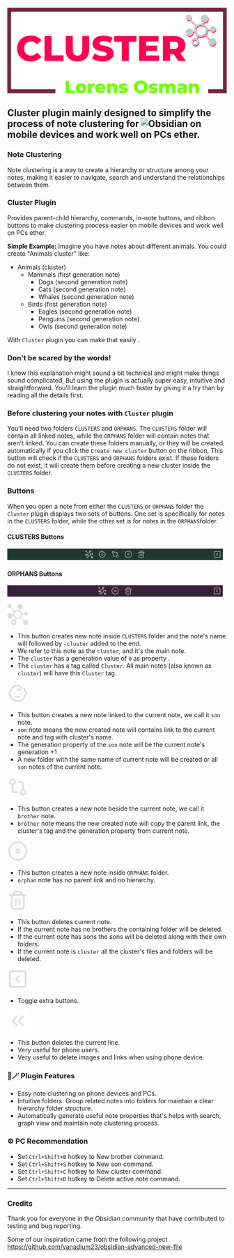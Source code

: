![clusterSvg](https://raw.githubusercontent.com/lorens-osman-dev/cluster/16c7f97a3f24322de18d9540fa7170817b80a7cc/cluster-plugin-lorens-osman.svg)

## Cluster plugin mainly designed to simplify the process of note clustering for ![Obsidian](https://obsidian.md/) on mobile devices and work well on PCs ether.

### Note Clustering

Note clustering is a way to create a hierarchy or structure among your notes, making it easier to navigate, search and understand the relationships between them.

### Cluster Plugin

Provides parent-child hierarchy, commands, in-note buttons, and ribbon buttons to make clustering process easier on mobile devices and work well on PCs ether.

**Simple Example:**
Imagine you have notes about different animals. You could create "Animals cluster" like:

-   Animals (cluster)
    -   Mammals (first generation note)
        -   Dogs (second generation note)
        -   Cats (second generation note)
        -   Whales (second generation note)
    -   Birds (first generation note)
        -   Eagles (second generation note)
        -   Penguins (second generation note)
        -   Owls (second generation note)

With `Cluster` plugin you can make that easily .

### Don't be scared by the words!

I know this explanation might sound a bit technical and might make things sound complicated, But using the plugin is actually super easy, intuitive and straightforward. You'll learn the plugin much faster by giving it a try than by reading all the details first.

### Before clustering your notes with `Cluster` plugin

You'll need two folders `CLUSTERS` and `ORPHANS`. The `CLUSTERS` folder will contain all linked notes, while the `ORPHANS` folder will contain notes that aren’t linked. You can create these folders manually, or they will be created automatically if you click the `Create new cluster` button on the ribbon, This button will check if the `CLUSTERS` and `ORPHANS` folders exist. If these folders do not exist, it will create them before creating a new cluster inside the `CLUSTERS` folder.

### Buttons

When you open a note from either the `CLUSTERS` or `ORPHANS` folder the `Cluster` plugin displays two sets of buttons. One set is specifically for notes in the `CLUSTERS` folder, while the other set is for notes in the `ORPHANS`folder.

#### CLUSTERS Buttons

![clusters buttons](https://github.com/lorens-osman-dev/cluster/blob/assets/clusters-buttons.png?raw=true)

#### ORPHANS Buttons

![ORPHANS Buttons](https://github.com/lorens-osman-dev/cluster/blob/assets/orphans-buttons.png?raw=true)

![cluster](https://github.com/lorens-osman-dev/cluster/blob/assets/cluster.svg)

-   This button creates new note inside `CLUSTERS` folder and the note's name will followed by `-cluster` added to the end.
-   We refer to this note as the `cluster`, and it's the main note.
-   The `cluster` has a generation value of `0` as property .
-   The `cluster` has a tag called `Cluster`. All main notes (also known as `cluster`) will have this `Cluster` tag.

![baby](https://github.com/lorens-osman-dev/cluster/blob/assets/babdc.svg)

-   This button creates a new note linked to the current note, we call it `son` note.
-   `son` note means the new created note will contains link to the current note and tag with cluster's name.
-   The generation property of the `son` note will be the current note's generation +1
-   A new folder with the same name of current note will be created or all `son` notes of the current note.

![brother](https://github.com/lorens-osman-dev/cluster/blob/assets/git-compare.svg)

-   This button creates a new note beside the current note, we call it `brother` note.
-   `brother` note means the new created note will copy the parent link, the cluster's tag and the generation property from current note.

![orphan](https://github.com/lorens-osman-dev/cluster/blob/assets/disc.svg)

-   This button creates a new note inside `ORPHANS` folder.
-   `orphan` note has no parent link and no hierarchy.

![delete](https://github.com/lorens-osman-dev/cluster/blob/assets/trash-2.svg)

-   This button deletes current note.
-   If the current note has no brothers the containing folder will be deleted.
-   If the current note has sons the sons will be deleted along with their own folders.
-   If the current note is `cluster` all the cluster's files and folders will be deleted.

![extra buttons](https://github.com/lorens-osman-dev/cluster/blob/assets/arrow-left-square.svg?raw=true)

-   Toggle extra buttons.

![deletes the current line](https://github.com/lorens-osman-dev/cluster/blob/assets/arrow-left-from-line.svg?raw=true)

-   This button deletes the current line.
-   Very useful for phone users.
-   Very useful to delete images and links when using phone device.

### 🤩🪄 Plugin Features

-   Easy note clustering on phone devices and PCs.
-   Intuitive folders: Group related notes into folders for maintain a clear hierarchy folder structure.
-   Automatically generate useful note properties that's helps with search, graph view and maintain note clustering process.

### ⚙️ PC Recommendation

-   Set `Ctrl+Shift+B` hotkey to New brother command.
-   Set `Ctrl+Shift+S` hotkey to New son command.
-   Set `Ctrl+Shift+C` hotkey to New cluster command.
-   Set `Ctrl+Shift+D` hotkey to Delete active note command.

---

### Credits

Thank you for everyone in the Obsidian community that have contributed to testing and bug reporting.

Some of our inspiration came from the following project
https://github.com/vanadium23/obsidian-advanced-new-file
